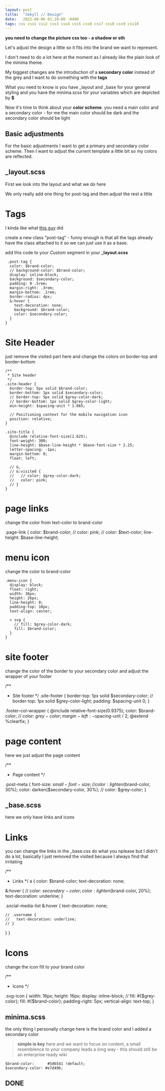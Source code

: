 ```yaml
---
layout: post
title:  "Jekyll // Design"
date:   2022-08-06 01:10:00 -0400
tags: css css1 css2 css3 css4 css5 css6 css7 css8 css9 css10
---
```


**you need to change the picture css too - a shadow or sth**

Let's adjust the design a little so it fits into the brand we want to represent.

I don't need to do a lot here at the moment as I already like the plain look of the minima theme.

My biggest changes are the introduction of a **secondary color** instead of the grey and I want to do something with the **tags**


What you need to know is you have _layout and _base for your general styling
and you have the minima.scss for  your variables which are depicted by **$**

Now it's time to think about your **color scheme**.
you need a main color and a secondary color - for me the main color should be dark and the secondary color should be light



## Basic adjustments

For the basic adjustments I want to get a primary and secondary color scheme.
Then I want to adjust the current template a little bit so my colors are reflected.

## _layout.scss

First we look into the layout and what we do here

We only really add one thing for post-tag and then adjust the rest a little

# Tags

I kinda like what [this guy](https://github.com/codinfox/codinfox-lanyon/blob/dev/_scss/component/_tag.scss) did


create a new class "post-tag"  - funny enough is that all the tags already have the class attached to it so we can just use it as a base.


add this code to your *Custom* segment in your **_layout.scss**

```
 .post-tag {
  color: $brand-color;
  // background-color: $brand-color;
  display: inline-block;
  background: $secondary-color;
  padding: 0 .5rem;
  margin-right: .3rem;
  margin-bottom: .1rem;
  border-radius: 4px;
  &:hover {
    text-decoration: none;
    background: $brand-color;
    color: $secondary-color;
  }
}

```


# Site Header

just remove the visited part here and change the colors on border-top and border-bottom

```
/**
 * Site header
 */
.site-header {
  border-top: 5px solid $brand-color;
  border-bottom: 1px solid $secondary-color;
  // border-top: 5px solid $grey-color-dark;
  // border-bottom: 1px solid $grey-color-light;
  min-height: $spacing-unit * 1.865;

  // Positioning context for the mobile navigation icon
  position: relative;
}

.site-title {
  @include relative-font-size(1.625);
  font-weight: 300;
  line-height: $base-line-height * $base-font-size * 2.25;
  letter-spacing: -1px;
  margin-bottom: 0;
  float: left;

  // &,
  // &:visited {
  //   // color: $grey-color-dark;
  //   color: pink;
  // }
}
```

# page links

change the color from text-color to brand-color

  .page-link {
    color: $brand-color;
    // color: pink;
    // color: $text-color;
    line-height: $base-line-height;

# menu icon

change the color to brand-color

    .menu-icon {
      display: block;
      float: right;
      width: 36px;
      height: 26px;
      line-height: 0;
      padding-top: 10px;
      text-align: center;

      > svg {
        // fill: $grey-color-dark;
        fill: $brand-color;
      }
    }


# site footer

change the color of the border to your secondary color and adjust the wrapper of your footer

/**
 * Site footer
 */
.site-footer {
  border-top: 1px solid $secondary-color;
  // border-top: 1px solid $grey-color-light;
  padding: $spacing-unit 0;
}


.footer-col-wrapper {
  @include relative-font-size(0.9375);
  color: $brand-color;
  // color: $grey-color;
  margin-left: -$spacing-unit / 2;
  @extend %clearfix;
}

# page content

here we just adjust the page content

/**
 * Page content
 */

 .post-meta {
  font-size: $small-font-size;
  // color: lighten($brand-color, 30%);
  color: darken($secondary-color, 30%);
  // color: $grey-color;
}

## _base.scss
here we only have links and icons

# Links


you can change the links in the _base.css
do what you nplease but I didn't do a lot, basically I just removed the visited because I always find that irritating

/**
 * Links
 */
a {
  color: $brand-color;
  text-decoration: none;



  &:hover {
    // color: $secondary-color;
    color: lighten($brand-color, 20%);
    text-decoration: underline;
  }

  .social-media-list &:hover {
    text-decoration: none;

    // .username {
    //   text-decoration: underline;
    // }
  }
}

# Icons

change the icon fill to your brand color

/**
 * Icons
 */

.svg-icon {
    width: 16px;
    height: 16px;
    display: inline-block;
    // fill: #{$grey-color};
    fill: #{$brand-color};
    padding-right: 5px;
    vertical-align: text-top;
}



## minima.scss

the only thing I personally change here is the brand color and I added a secondary color

> **simple is key** here and we want to focus on content, a small resemblence to your company leads a long way - this should still be an enterprise ready wiki

```
$brand-color:      #5d6541 !default;
$secondary-color: #e7d496;

```


## DONE